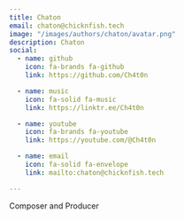 ```yaml
---
title: Chaton
email: chaton@chicknfish.tech
image: "/images/authors/chaton/avatar.png"
description: Chaton
social:
  - name: github
    icon: fa-brands fa-github
    link: https://github.com/Ch4t0n

  - name: music
    icon: fa-solid fa-music
    link: https://linktr.ee/Ch4t0n

  - name: youtube
    icon: fa-brands fa-youtube
    link: https://youtube.com/@Ch4t0n

  - name: email
    icon: fa-solid fa-envelope
    link: mailto:chaton@chicknfish.tech

---
```


Composer and Producer
